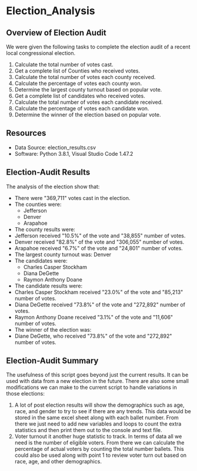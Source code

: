 # Election_Analysis

## Overview of Election Audit
We were given the following tasks to complete the election audit of a recent local congressional election.

1. Calculate the total number of votes cast.
2. Get a complete list of Counties who received votes.
3. Calculate the total number of votes each county received.
4. Calculate the percentage of votes each county won.
5. Determine the largest county turnout based on popular vote.
6. Get a complete list of candidates who received votes.
7. Calculate the total number of votes each candidate received.
8. Calculate the percentage of votes each candidate won.
9. Determine the winner of the election based on popular vote.


## Resources
- Data Source: election_results.csv
- Software: Python 3.8.1, Visual Studio Code 1.47.2

## Election-Audit Results
The analysis of the election show that:
- There were "369,711" votes cast in the election.
- The counties were:
    - Jefferson
    - Denver
    - Arapahoe
- The county results were:
- Jefferson received "10.5%" of the vote and "38,855" number of votes.
- Denver received "82.8%" of the vote and "306,055" number of votes.
- Arapahoe received "6.7%" of the vote and "24,801" number of votes.
- The largest county turnout was: Denver
- The candidates were:
    - Charles Casper Stockham
    - Diana DeGette
    - Raymon Anthony Doane
- The candidate results were:
- Charles Casper Stockham received "23.0%" of the vote and "85,213" number of votes.
- Diana DeGette received "73.8%" of the vote and "272,892" number of votes.
- Raymon Anthony Doane received "3.1%" of the vote and "11,606" number of votes.
- The winner of the election was:
- Diane DeGette, who received "73.8%" of the vote and "272,892" number of votes.

## Election-Audit Summary
The usefulness of this script goes beyond just the current results. It can be used with data from a new election in the future. There are also some small modifications we can make to the current script to handle variations in those elections:
1. A lot of post election results will show the demographics such as age, race, and gender to try to see if there are any trends. This data would be stored in the same excel sheet along with each ballet number. From there we just need to add new variables and loops to count the extra statistics and then print them out to the console and text file.
2. Voter turnout it another huge statistic to track. In terms of data all we need is the number of eligible voters. From there we can calculate the percentage of actual voters by counting the total number ballets. This could also be used along with point 1 to review voter turn out based on race, age, and other demographics.
